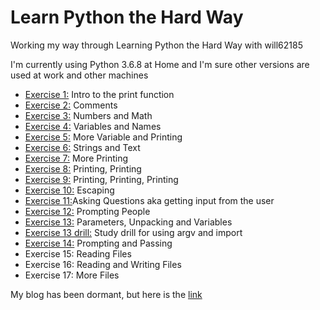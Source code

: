 # Learn Python the Hard Way
 
Working my way through Learning Python the Hard Way with will62185

I'm currently using Python 3.6.8 at Home and I'm sure other versions are used at work and other machines

* [Exercise 1:](../master/ex1.py) Intro to the print function
* [Exercise 2:](../master/ex2.py) Comments
* [Exercise 3:](../master/ex3.py) Numbers and Math
* [Exercise 4:](../master/ex4.py) Variables and Names
* [Exercise 5:](../master/ex5.py) More Variable and Printing
* [Exercise 6:](../master/ex6.py) Strings and Text
* [Exercise 7:](../master/ex7.py) More Printing
* [Exercise 8:](../master/ex8.py) Printing, Printing
* [Exercise 9:](../master/ex9.py) Printing, Printing, Printing
* [Exercise 10:](../master/ex10.py) Escaping 
* [Exercise 11:](../master/ex11.py)Asking Questions aka getting input from the user
* [Exercise 12:](../master/ex12.py) Prompting People
* [Exercise 13:](../master/ex13.py) Parameters, Unpacking and Variables
* [Exercise 13 drill:](../master/ex13drill.py) Study drill for using argv and import
* [Exercise 14:](../master/ex14.py) Prompting and Passing
* Exercise 15: Reading Files
* Exercise 16: Reading and Writing Files
* Exercise 17: More Files


My blog has been dormant, but here is the [link](https://learningtowebdevblog.wordpress.com/)
